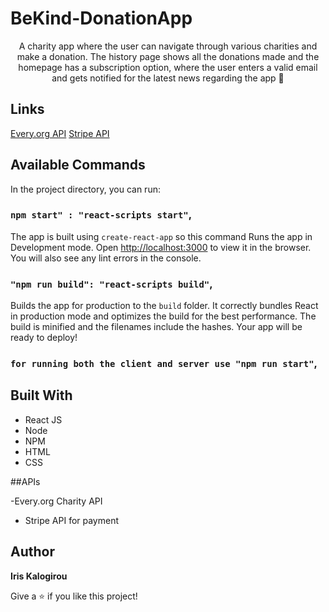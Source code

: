 # BeKind-DonationApp

<p align="center">A charity app where the user can navigate through various charities and make a donation. The history page shows all the donations made and the homepage has a subscription option, where the user enters a valid email and gets notified for the latest news regarding the app 💫</p>

## Links

<a href="https://docs.every.org/docs/intro" target="_blank">Every.org API</a>
<a href="https://stripe.com/docs" target="_blank">Stripe API</a>

## Available Commands

In the project directory, you can run:

### `npm start" : "react-scripts start"`,

The app is built using `create-react-app` so this command Runs the app in Development mode. Open [http://localhost:3000](http://localhost:3000) to view it in the browser. 
You will also see any lint errors in the console.


### `"npm run build": "react-scripts build"`,

Builds the app for production to the `build` folder. It correctly bundles React in production mode and optimizes the build for the best performance. The build is minified and the filenames include the hashes. Your app will be ready to deploy!



### `for running both the client and server use "npm run start"`,


## Built With

- React JS
- Node
- NPM
- HTML
- CSS
  
##APIs

  -Every.org Charity API
  - Stripe API for payment


## Author

**Iris Kalogirou**


Give a ⭐️ if you like this project!

